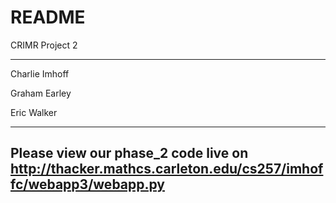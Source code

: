 # README #

CRIMR Project 2
***
Charlie Imhoff

Graham Earley

Eric Walker
***
## Please view our phase_2 code live on http://thacker.mathcs.carleton.edu/cs257/imhoffc/webapp3/webapp.py